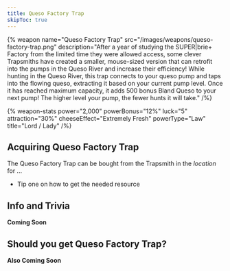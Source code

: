 ```yaml
---
title: Queso Factory Trap
skipToc: true
---
```


{% weapon
 name="Queso Factory Trap"
 src="/images/weapons/queso-factory-trap.png"
 description="After a year of studying the SUPER|brie+ Factory from the limited time they were allowed access, some clever Trapsmiths have created a smaller, mouse-sized version that can retrofit into the pumps in the Queso River and increase their efficiency! While hunting in the Queso River, this trap connects to your queso pump and taps into the flowing queso, extracting it based on your current pump level. Once it has reached maximum capacity, it adds 500 bonus Bland Queso to your next pump! The higher level your pump, the fewer hunts it will take."
/%}

{% weapon-stats
 power="2,000"
 powerBonus="12%"
 luck="5"
 attraction="30%"
 cheeseEffect="Extremely Fresh"
 powerType="Law"
 title="Lord / Lady"
/%}

## Acquiring Queso Factory Trap

The Queso Factory Trap can be bought from the Trapsmith in the *location* for ...

- Tip one on how to get the needed resource

## Info and Trivia

**Coming Soon**

## Should you get Queso Factory Trap?

**Also Coming Soon**
